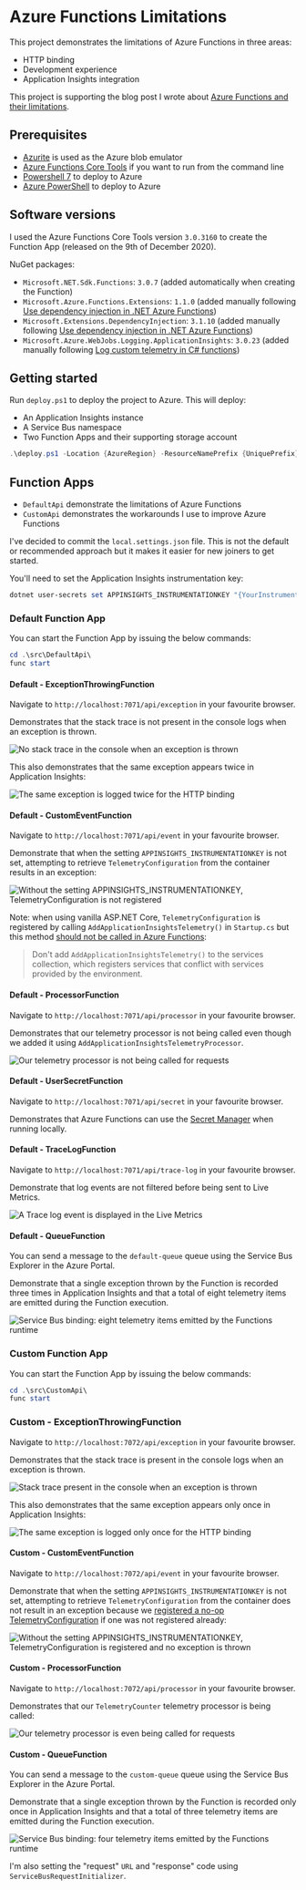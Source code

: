 # Azure Functions Limitations

This project demonstrates the limitations of Azure Functions in three areas:

- HTTP binding
- Development experience
- Application Insights integration

This project is supporting the blog post I wrote about [Azure Functions and their limitations][blog-post].

## Prerequisites

- [Azurite][azurite] is used as the Azure blob emulator
- [Azure Functions Core Tools][azure-functions-core-tools] if you want to run from the command line
- [Powershell 7][powershell-7] to deploy to Azure
- [Azure PowerShell][azure-powershell] to deploy to Azure

## Software versions

I used the Azure Functions Core Tools version `3.0.3160` to create the Function App (released on the 9th of December 2020).

NuGet packages:

- `Microsoft.NET.Sdk.Functions`: `3.0.7` (added automatically when creating the Function)
- `Microsoft.Azure.Functions.Extensions`: `1.1.0` (added manually following [Use dependency injection in .NET Azure Functions][dependency-injection])
- `Microsoft.Extensions.DependencyInjection`: `3.1.10` (added manually following [Use dependency injection in .NET Azure Functions][dependency-injection])
- `Microsoft.Azure.WebJobs.Logging.ApplicationInsights`: `3.0.23` (added manually following [Log custom telemetry in C# functions][custom-telemetry])

## Getting started

Run `deploy.ps1` to deploy the project to Azure. This will deploy:

- An Application Insights instance
- A Service Bus namespace
- Two Function Apps and their supporting storage account

```powershell
.\deploy.ps1 -Location {AzureRegion} -ResourceNamePrefix {UniquePrefix}
```

## Function Apps

- `DefaultApi` demonstrate the limitations of Azure Functions
- `CustomApi` demonstrates the workarounds I use to improve Azure Functions

I've decided to commit the `local.settings.json` file. This is not the default or recommended approach but it makes it easier for new joiners to get started.

You'll need to set the Application Insights instrumentation key:

```powershell
dotnet user-secrets set APPINSIGHTS_INSTRUMENTATIONKEY "{YourInstrumentationKey}" --id 074ca336-270b-4832-9a1a-60baf152b727
```

### Default Function App

You can start the Function App by issuing the below commands:

```powershell
cd .\src\DefaultApi\
func start
```

#### Default - ExceptionThrowingFunction

Navigate to `http://localhost:7071/api/exception` in your favourite browser.

Demonstrates that the stack trace is not present in the console logs when an exception is thrown.

![No stack trace in the console when an exception is thrown](docs/img/console-stack-trace-absent.png)

This also demonstrates that the same exception appears twice in Application Insights:

![The same exception is logged twice for the HTTP binding](docs/img/http-binding-exception-logged-twice.png)

#### Default - CustomEventFunction

Navigate to `http://localhost:7071/api/event` in your favourite browser.

Demonstrate that when the setting `APPINSIGHTS_INSTRUMENTATIONKEY` is not set, attempting to retrieve `TelemetryConfiguration` from the container results in an exception:

![Without the setting `APPINSIGHTS_INSTRUMENTATIONKEY`, TelemetryConfiguration is not registered](docs/img/telemetry-configuration-not-registered.png)

Note: when using vanilla ASP.NET Core, `TelemetryConfiguration` is registered by calling `AddApplicationInsightsTelemetry()` in `Startup.cs` but this method [should not be called in Azure Functions][dont-call-add-app-insights-telemetry]:

> Don't add `AddApplicationInsightsTelemetry()` to the services collection, which registers services that conflict with services provided by the environment.

#### Default - ProcessorFunction

Navigate to `http://localhost:7071/api/processor` in your favourite browser.

Demonstrates that our telemetry processor is not being called even though we added it using `AddApplicationInsightsTelemetryProcessor`.

![Our telemetry processor is not being called for requests](docs/img/telemetry-processor-is-not-being-called.png)

#### Default - UserSecretFunction

Navigate to `http://localhost:7071/api/secret` in your favourite browser.

Demonstrates that Azure Functions can use the [Secret Manager][secret-manager] when running locally.

#### Default - TraceLogFunction

Navigate to `http://localhost:7071/api/trace-log` in your favourite browser.

Demonstrate that log events are not filtered before being sent to Live Metrics.

![A `Trace` log event is displayed in the Live Metrics](docs/img/trace-log-live-metrics.png)

#### Default - QueueFunction

You can send a message to the `default-queue` queue using the Service Bus Explorer in the Azure Portal.

Demonstrate that a single exception thrown by the Function is recorded three times in Application Insights and that a total of eight telemetry items are emitted during the Function execution.

![Service Bus binding: eight telemetry items emitted by the Functions runtime](docs/img/service-bus-binding-execution-eight-telemetry-items.png)

### Custom Function App

You can start the Function App by issuing the below commands:

```powershell
cd .\src\CustomApi\
func start
```

### Custom - ExceptionThrowingFunction

Navigate to `http://localhost:7072/api/exception` in your favourite browser.

Demonstrates that the stack trace is present in the console logs when an exception is thrown.

![Stack trace present in the console when an exception is thrown](docs/img/console-stack-trace-present.png)

This also demonstrates that the same exception appears only once in Application Insights:

![The same exception is logged only once for the HTTP binding](docs/img/http-binding-exception-logged-once.png)

#### Custom - CustomEventFunction

Navigate to `http://localhost:7072/api/event` in your favourite browser.

Demonstrate that when the setting `APPINSIGHTS_INSTRUMENTATIONKEY` is not set, attempting to retrieve `TelemetryConfiguration` from the container does not result in an exception because we [registered a no-op TelemetryConfiguration][default-telemetry-configuration-registration] if one was not registered already:

![Without the setting `APPINSIGHTS_INSTRUMENTATIONKEY`, TelemetryConfiguration is registered and no exception is thrown](docs/img/telemetry-configuration-registered.png)

#### Custom - ProcessorFunction

Navigate to `http://localhost:7072/api/processor` in your favourite browser.

Demonstrates that our `TelemetryCounter` telemetry processor is being called:

![Our telemetry processor is even being called for requests](docs/img/telemetry-counter-is-being-called.png)

#### Custom - QueueFunction

You can send a message to the `custom-queue` queue using the Service Bus Explorer in the Azure Portal.

Demonstrate that a single exception thrown by the Function is recorded only once in Application Insights and that a total of three telemetry items are emitted during the Function execution.

![Service Bus binding: four telemetry items emitted by the Functions runtime](docs/img/service-bus-binding-execution-three-telemetry-items.png)

I'm also setting the "request" `URL` and "response" code using `ServiceBusRequestInitializer`.

[azurite]: https://docs.microsoft.com/en-us/azure/storage/common/storage-use-azurite
[azure-functions-core-tools]: https://github.com/Azure/azure-functions-core-tools
[dependency-injection]: https://docs.microsoft.com/en-us/azure/azure-functions/functions-dotnet-dependency-injection
[custom-telemetry]: https://docs.microsoft.com/en-us/azure/azure-functions/functions-dotnet-class-library?tabs=v2%2Ccmd#log-custom-telemetry-in-c-functions
[powershell-7]: https://docs.microsoft.com/en-us/powershell/scripting/install/installing-powershell-core-on-windows?view=powershell-7
[azure-powershell]: https://docs.microsoft.com/en-us/powershell/azure/install-az-ps?view=azps-5.2.0
[dont-call-add-app-insights-telemetry]: https://docs.microsoft.com/en-US/azure/azure-functions/functions-dotnet-dependency-injection#logging-services
[secret-manager]: https://docs.microsoft.com/en-us/aspnet/core/security/app-secrets?view=aspnetcore-5.0&tabs=windows#secret-manager
[blog-post]: https://gabrielweyer.net/2020/12/20/azure-functions-and-their-limitations/
[default-telemetry-configuration-registration]: https://github.com/gabrielweyer/azure-functions-limitations/blob/10383f8825533ade6eab23aa7390163191bf1627/src/CustomApi/Infrastructure/Telemetry/ApplicationInsightsServiceCollectionExtensions.cs#L169-L172
